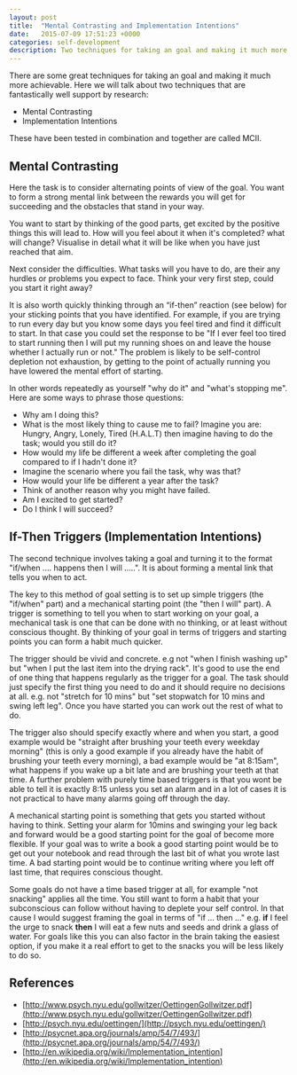 ```yaml
---
layout: post
title:  "Mental Contrasting and Implementation Intentions"
date:   2015-07-09 17:51:23 +0000
categories: self-development
description: Two techniques for taking an goal and making it much more achievable.
---
```


There are some great techniques for taking an goal and making it much more achievable. Here we will talk about two techniques that are fantastically well support by research:

- Mental Contrasting
- Implementation Intentions

These have been tested in combination and together are called MCII.

## Mental Contrasting

Here the task is to consider alternating points of view of the goal. You want to form a strong mental link between the rewards you will get for succeeding and the obstacles that stand in your way.

You want to start by thinking of the good parts, get excited by the positive things this will lead to. How will you feel about it when it's completed? what will change? Visualise in detail what it will be like when you have just reached that aim.

Next consider the difficulties. What tasks will you have to do, are their any hurdles or problems you expect to face. Think your very first step, could you start it right away?

It is also worth quickly thinking through an “if-then” reaction (see below) for your sticking points that you have identified. For example, if you are trying to run every day but you know some days you feel tired and find it difficult to start. In that case you could set the response to be "If I ever feel too tired to start running then I will put my running shoes on and leave the house whether I actually run or not." The problem is likely to be self-control depletion not exhaustion, by getting to the point of actually running you have lowered the mental effort of starting.

In other words repeatedly as yourself "why do it" and "what's stopping me". Here are some ways to phrase those questions:


- Why am I doing this?
- What is the most likely thing to cause me to fail? Imagine you are: Hungry, Angry, Lonely, Tired (H.A.L.T) then imagine having to do the task; would you still do it?
- How would my life be different a week after completing the goal compared to if I hadn't done it?
- Imagine the scenario where you fail the task, why was that?
- How would your life be different a year after the task?
- Think of another reason why you might have failed.
- Am I excited to get started?
- Do I think I will succeed?


## If-Then Triggers (Implementation Intentions)

The second technique involves taking a goal and turning it to the format "if/when .... happens then I will .....". It is about forming a mental link that tells you when to act.

The key to this method of goal setting is to set up simple triggers (the "if/when" part) and a mechanical starting point (the "then I will" part). A trigger is something to tell you when to start working on your goal, a mechanical task is one that can be done with no thinking, or at least without conscious thought. By thinking of your goal in terms of triggers and starting points you can form a habit much quicker.

The trigger  should be vivid and concrete. e.g not "when I finish washing up" but "when I put the last item into the drying rack". It's good to use the end of one thing that happens regularly as the trigger for a goal. The task should just specify the first thing you need to do and it should require no decisions at all. e.g. not "stretch for 10 mins" but "set stopwatch for 10 mins and swing left leg". Once you have started you can work out the rest of what to do.

The trigger also should specify exactly where and when you start, a good example would be "straight after brushing your teeth every weekday morning" (this is only a good example if you already have the habit of brushing your teeth every morning), a bad example would be "at 8:15am", what happens if you wake up a bit late and are brushing your teeth at that time. A further problem with purely time based triggers is that you wont be able to tell it is exactly 8:15 unless you set an alarm and in a lot of cases it is not practical to have many alarms going off through the day.

A mechanical starting point is something that gets you started without having to think. Setting your alarm for 10mins and swinging your leg back and forward would be a good starting point for the goal of become more flexible. If your goal was to write a book a good starting point would be to get out your notebook and read through the last bit of what you wrote last time. A bad starting point would be to continue writing where you left off last time, that requires conscious thought.

Some goals do not have a time based trigger at all, for example "not snacking" applies all the time. You still want to form a habit that your subconscious can follow without having to deplete your self control. In that cause I would suggest framing the goal in terms of "if ... then ..." e.g. <strong>if</strong> I feel the urge to snack <strong>then</strong> I will eat a few nuts and seeds and drink a glass of water. For goals like this you can also factor in the brain taking the easiest option, if you make it a real effort to get to the snacks you will be less likely to do so.



## References

- [http://www.psych.nyu.edu/gollwitzer/OettingenGollwitzer.pdf](http://www.psych.nyu.edu/gollwitzer/OettingenGollwitzer.pdf)
- [http://psych.nyu.edu/oettingen/](http://psych.nyu.edu/oettingen/)
- [http://psycnet.apa.org/journals/amp/54/7/493/](http://psycnet.apa.org/journals/amp/54/7/493/)
- [http://en.wikipedia.org/wiki/Implementation_intention](http://en.wikipedia.org/wiki/Implementation_intention)
